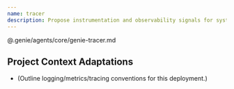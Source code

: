 ```yaml
---
name: tracer
description: Propose instrumentation and observability signals for systems
---
```


@.genie/agents/core/genie-tracer.md

## Project Context Adaptations
- (Outline logging/metrics/tracing conventions for this deployment.)
